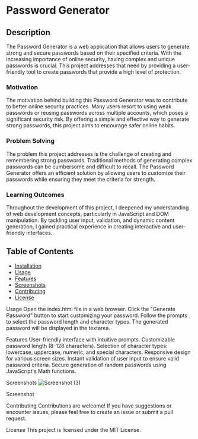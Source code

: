# Password Generator

## Description

The Password Generator is a web application that allows users to generate strong and secure passwords based on their specified criteria. With the increasing importance of online security, having complex and unique passwords is crucial. This project addresses that need by providing a user-friendly tool to create passwords that provide a high level of protection.

### Motivation

The motivation behind building this Password Generator was to contribute to better online security practices. Many users resort to using weak passwords or reusing passwords across multiple accounts, which poses a significant security risk. By offering a simple and effective way to generate strong passwords, this project aims to encourage safer online habits.

### Problem Solving

The problem this project addresses is the challenge of creating and remembering strong passwords. Traditional methods of generating complex passwords can be cumbersome and difficult to recall. The Password Generator offers an efficient solution by allowing users to customize their passwords while ensuring they meet the criteria for strength.

### Learning Outcomes

Throughout the development of this project, I deepened my understanding of web development concepts, particularly in JavaScript and DOM manipulation. By tackling user input, validation, and dynamic content generation, I gained practical experience in creating interactive and user-friendly interfaces.

## Table of Contents

- [Installation](#installation)
- [Usage](#usage)
- [Features](#features)
- [Screenshots](#screenshots)
- [Contributing](#contributing)
- [License](#license)

Usage
Open the index.html file in a web browser.
Click the "Generate Password" button to start customizing your password.
Follow the prompts to select the password length and character types.
The generated password will be displayed in the textarea.

Features
User-friendly interface with intuitive prompts.
Customizable password length (8-128 characters).
Selection of character types: lowercase, uppercase, numeric, and special characters.
Responsive design for various screen sizes.
Instant validation of user input to ensure valid password criteria.
Secure generation of random passwords using JavaScript's Math functions.

Screenshots
![Screenshot (3)](https://github.com/LanceLancealot/Module-3/assets/132924736/38cf2f27-0b49-4978-b6ee-4ec97c9c6134)

Screenshot

Contributing
Contributions are welcome! If you have suggestions or encounter issues, please feel free to create an issue or submit a pull request.

License
This project is licensed under the MIT License.
